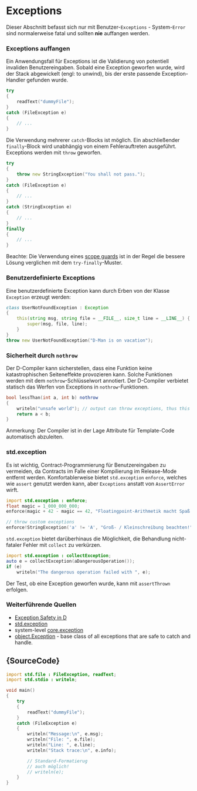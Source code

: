 # Exceptions

Dieser Abschnitt befasst sich nur mit Benutzer-`Exceptions` - System-`Error` sind 
normalerweise fatal und sollten __nie__ auffangen werden.

### Exceptions auffangen

Ein Anwendungsfall für Exceptions ist die Validierung von potentiell invaliden
Benutzereingaben. Sobald eine Exception geworfen wurde, wird der Stack abgewickelt
(engl: to unwind), bis der erste passende Exception-Handler gefunden wurde.

```d
try
{
    readText("dummyFile");
}
catch (FileException e)
{
    // ...
}
```

Die Verwendung mehrerer `catch`-Blocks ist möglich. Ein abschließender
`finally`-Block wird unabhängig von einem Fehlerauftreten ausgeführt.
Exceptions werden mit `throw` geworfen.

```d
try
{
    throw new StringException("You shall not pass.");
}
catch (FileException e)
{
    // ...
}
catch (StringException e)
{
    // ...
}
finally
{
    // ...
}
```

Beachte: Die Verwendung eines [scope guards](https://tour.dlang.org/tour/en/gems/scope-guards) ist 
in der Regel die bessere Lösung verglichen mit dem `try-finally`-Muster.

### Benutzerdefinierte Exceptions

Eine benutzerdefinierte Exception kann durch Erben von der Klasse 
`Exception` erzeugt werden:

```d
class UserNotFoundException : Exception
{
    this(string msg, string file = __FILE__, size_t line = __LINE__) {
        super(msg, file, line);
    }
}
throw new UserNotFoundException("D-Man is on vacation");
```

### Sicherheit durch `nothrow`

Der D-Compiler kann sicherstellen, dass eine Funktion keine katastrophischen
Seiteneffekte provozieren kann.
Solche Funktionen werden mit dem `nothrow`-Schlüsselwort annotiert. Der D-Compiler
verbietet statisch das Werfen von Exceptions in `nothrow`-Funktionen.

```d
bool lessThan(int a, int b) nothrow
{
    writeln("unsafe world"); // output can throw exceptions, thus this is forbidden
    return a < b;
}
```

Anmerkung: Der Compiler ist in der Lage Attribute für Template-Code automatisch
abzuleiten.

### std.exception

Es ist wichtig, Contract-Programmierung für Benutzereingaben zu vermeiden, da
Contracts im Falle einer Kompilierung im Release-Mode entfernt werden.
Komfortablerweise bietet `std.exception` `enforce`, welches wie `assert` 
genutzt werden kann, aber `Exceptions` anstatt von `AssertError` wirft.

```d
import std.exception : enforce;
float magic = 1_000_000_000;
enforce(magic + 42 - magic == 42, "Floatingpoint-Arithmetik macht Spaß!");

// throw custom exceptions
enforce!StringException('a' != 'A', "Groß- / Kleinschreibung beachten!");
```

`std.exception` bietet darüberhinaus die Möglichkeit, die Behandlung 
nicht-fataler Fehler mit `collect` zu verkürzen. 

```d
import std.exception : collectException;
auto e = collectException(aDangerousOperation());
if (e)
    writeln("The dangerous operation failed with ", e);
```

Der Test, ob eine Exception geworfen wurde, kann mit `assertThrown` 
erfolgen.

### Weiterführende Quellen

- [Exception Safety in D](https://dlang.org/exception-safe.html)
- [std.exception](https://dlang.org/phobos/std_exception.html)
- system-level [core.exception](https://dlang.org/phobos/core_exception.html)
- [object.Exception](https://dlang.org/library/object/exception.html) - base class of all exceptions that are safe to catch and handle.

## {SourceCode}

```d
import std.file : FileException, readText;
import std.stdio : writeln;

void main()
{
    try
    {
        readText("dummyFile");
    }
    catch (FileException e)
    {
		writeln("Message:\n", e.msg);
		writeln("File: ", e.file);
		writeln("Line: ", e.line);
		writeln("Stack trace:\n", e.info);

		// Standard-Formatierug 
		// auch möglich!
		// writeln(e);
    }
}
```
